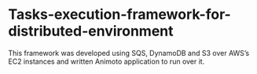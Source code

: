 # Tasks-execution-framework-for-distributed-environment

This framework was developed using SQS, DynamoDB and S3 over AWS’s EC2 instances and written Animoto application to run over it.

